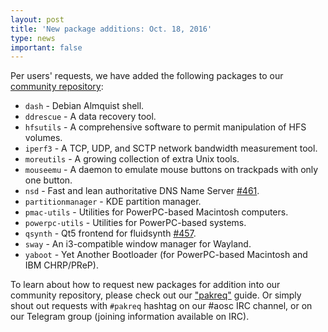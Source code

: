 ```yaml
---
layout: post
title: 'New package additions: Oct. 18, 2016'
type: news
important: false
---
```


Per users' requests, we have added the following packages to our [community repository](https://repo.aosc.io/):

- `dash` - Debian Almquist shell.
- `ddrescue` - A data recovery tool.
- `hfsutils` - A comprehensive software to permit manipulation of HFS volumes.
- `iperf3` - A TCP, UDP, and SCTP network bandwidth measurement tool.
- `moreutils` - A growing collection of extra Unix tools.
- `mouseemu` - A daemon to emulate mouse buttons on trackpads with only one button.
- `nsd` - Fast and lean authoritative DNS Name Server [#461](https://github.com/AOSC-Dev/aosc-os-abbs/issues/461).
- `partitionmanager` - KDE partition manager.
- `pmac-utils` - Utilities for PowerPC-based Macintosh computers.
- `powerpc-utils` - Utilities for PowerPC-based systems.
- `qsynth` - Qt5 frontend for fluidsynth [#457](https://github.com/AOSC-Dev/aosc-os-abbs/issues/457).
- `sway` - An i3-compatible window manager for Wayland.
- `yaboot` - Yet Another Bootloader (for PowerPC-based Macintosh and IBM CHRP/PReP).

To learn about how to request new packages for addition into our community repository, please check out our ["pakreq"](https://github.com/AOSC-Dev/aosc-os-abbs/blob/staging/CONTRIBUTING.md#hey-i-need-a-new-package) guide. Or simply shout out requests with `#pakreq` hashtag on our #aosc IRC channel, or on our Telegram group (joining information available on IRC).